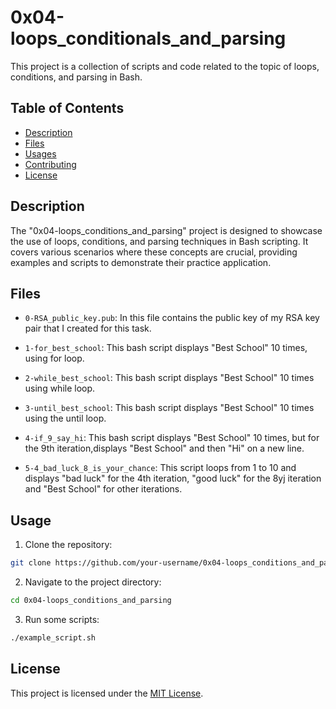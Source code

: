 # 0x04-loops_conditionals_and_parsing

This project is a collection of scripts and code related to the topic of loops, conditions, and parsing in Bash.

## Table of Contents

- [Description](#description)
- [Files](#files)
- [Usages](#usages)
- [Contributing](#contributing)
- [License](#license)

## Description

The "0x04-loops_conditions_and_parsing" project is designed to showcase the use of loops, conditions, and parsing techniques in Bash scripting. It covers various scenarios where these concepts are crucial, providing examples and scripts to demonstrate their practice application.

## Files

- `0-RSA_public_key.pub`: In this file contains the public key of my RSA key pair that I created for this task.

- `1-for_best_school`: This bash script displays "Best School" 10 times, using for loop.

- `2-while_best_school`: This bash script displays "Best School" 10 times using while loop.

- `3-until_best_school`: This bash script displays "Best School" 10 times using the until loop.

- `4-if_9_say_hi`: This bash script displays "Best School" 10 times, but for the 9th iteration,displays "Best School" and then "Hi" on a new line.

- `5-4_bad_luck_8_is_your_chance`: This script loops from 1 to 10 and displays "bad luck" for the 4th iteration, "good luck" for the 8yj iteration and "Best School" for other iterations.

## Usage

1. Clone the repository:

```bash
git clone https://github.com/your-username/0x04-loops_conditions_and_parsing.git
```

2. Navigate to the project directory:
```bash
cd 0x04-loops_conditions_and_parsing
```

3. Run some scripts:
```bash
./example_script.sh
```

## License

This project is licensed under the [MIT License](LICENSE).
